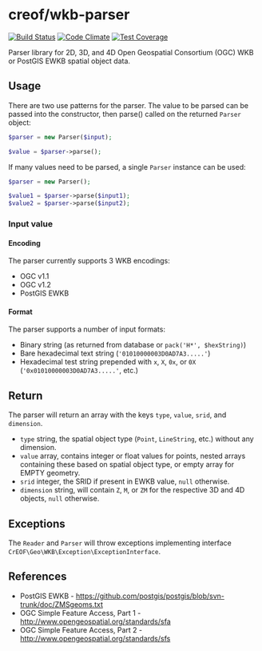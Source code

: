 # creof/wkb-parser

[![Build Status](https://travis-ci.org/creof/wkb-parser.svg?branch=master)](https://travis-ci.org/creof/wkb-parser)
[![Code Climate](https://codeclimate.com/github/creof/wkb-parser/badges/gpa.svg)](https://codeclimate.com/github/creof/wkb-parser)
[![Test Coverage](https://codeclimate.com/github/creof/wkb-parser/badges/coverage.svg)](https://codeclimate.com/github/creof/wkb-parser/coverage)

Parser library for 2D, 3D, and 4D Open Geospatial Consortium (OGC) WKB or PostGIS EWKB spatial object data.

## Usage

There are two use patterns for the parser. The value to be parsed can be passed into the constructor, then parse()
called on the returned ```Parser``` object:

```php
$parser = new Parser($input);

$value = $parser->parse();
```

If many values need to be parsed, a single ```Parser``` instance can be used:

```php
$parser = new Parser();

$value1 = $parser->parse($input1);
$value2 = $parser->parse($input2);
```

### Input value

#### Encoding

The parser currently supports 3 WKB encodings:

 - OGC v1.1
 - OGC v1.2
 - PostGIS EWKB

#### Format

The parser supports a number of input formats:

 - Binary string (as returned from database or ```pack('H*', $hexString)```)
 - Bare hexadecimal text string (```'01010000003D0AD7A3.....'```)
 - Hexadecimal test string prepended with ```x```, ```X```, ```0x```, or ```0X``` (```'0x01010000003D0AD7A3.....'```, etc.)

## Return

The parser will return an array with the keys ```type```, ```value```, ```srid```, and ```dimension```.
- ```type``` string, the spatial object type (```Point```, ```LineString```, etc.) without any dimension.
- ```value``` array, contains integer or float values for points, nested arrays containing these based on spatial object type, or empty array for EMPTY geometry.
- ```srid``` integer, the SRID if present in EWKB value, ```null``` otherwise.
- ```dimension``` string, will contain ```Z```, ```M```, or ```ZM``` for the respective 3D and 4D objects, ```null``` otherwise.

## Exceptions

The ```Reader``` and ```Parser``` will throw exceptions implementing interface ```CrEOF\Geo\WKB\Exception\ExceptionInterface```.

## References
 - PostGIS EWKB - https://github.com/postgis/postgis/blob/svn-trunk/doc/ZMSgeoms.txt
 - OGC Simple Feature Access, Part 1 - http://www.opengeospatial.org/standards/sfa
 - OGC Simple Feature Access, Part 2 - http://www.opengeospatial.org/standards/sfs

